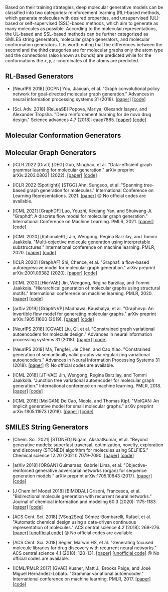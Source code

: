 Based on their training strategies, deep molecular generative models can be classified into two categories: reinforcement learning (RL)-based methods, which generate molecules with desired properties, and unsupervised (UL)-based or self-supervised (SSL)-based methods, which aim to generate as many molecules as possible. According to the molecular representations, the UL-based and SSL-based methods can be further categorized as SMILES string generators, molecular graph generators, and molecular conformation generators. It is worth noting that the differences between the second and the third categories are for molecular graphs only the atom type and the connections (also known as bonds) are predicted while for the conformations the $x,y,z$-coordinates of the atoms are predicted. 



## RL-Based Generators

- [NeurIPS 2018] [GCPN] You, Jiaxuan, et al. "Graph convolutional policy network for goal-directed molecular graph generation." Advances in neural information processing systems 31 (2018). [[paper]](https://proceedings.neurips.cc/paper/2018/hash/d60678e8f2ba9c540798ebbde31177e8-Abstract.html) [[code]](https://github.com/bowenliu16/rl_graph_generation) 

- [Sci. Adv. 2018] [ReLeaSE] Popova, Mariya, Olexandr Isayev, and Alexander Tropsha. "Deep reinforcement learning for de novo drug design." Science advances 4.7 (2018): eaap7885. [[paper]](https://www.science.org/doi/10.1126/sciadv.aap7885) [[code]](https://github.com/isayev/ReLeaSE)



## Molecular Conformation Generators



## Molecular Graph Generators

- [ICLR 2022 (Oral)] [DEG] Guo, Minghao, et al. "Data-efficient graph grammar learning for molecular generation." arXiv preprint arXiv:2203.08031 (2022). [[paper]](https://openreview.net/forum?id=l4IHywGq6a) [[code]](https://github.com/gmh14/data_efficient_grammar) 

- [ICLR 2022 (Spotlight)] [STGG] Ahn, Sungsoo, et al. "Spanning tree-based graph generation for molecules." International Conference on Learning Representations. 2021. [[paper]](https://openreview.net/forum?id=w60btE_8T2m) 😢 No official codes are available. 

- [ICML 2021] [GraphDF] Luo, Youzhi, Keqiang Yan, and Shuiwang Ji. "Graphdf: A discrete flow model for molecular graph generation." International Conference on Machine Learning. PMLR, 2021. [[paper]](https://proceedings.mlr.press/v139/luo21a.html) [[code]](https://github.com/lakshayguta/BTP/tree/378aac3ae9620aac43a995bcbfb71288593a04c9/DIG-main/dig/ggraph/GraphDF) 

- [ICML 2020] [RationaleRL] Jin, Wengong, Regina Barzilay, and Tommi Jaakkola. "Multi-objective molecule generation using interpretable substructures." International conference on machine learning. PMLR, 2020. [[paper]](https://proceedings.mlr.press/v119/jin20b.html) [[code]](https://github.com/wengong-jin/multiobj-rationale) 

- [ICLR 2020] [GraphAF] Shi, Chence, et al. "Graphaf: a flow-based autoregressive model for molecular graph generation." arXiv preprint arXiv:2001.09382 (2020). [[paper]](https://arxiv.org/abs/2001.09382) [[code]](https://github.com/DeepGraphLearning/GraphAF) 

- [ICML 2020] [HierVAE] Jin, Wengong, Regina Barzilay, and Tommi Jaakkola. "Hierarchical generation of molecular graphs using structural motifs." International conference on machine learning. PMLR, 2020. [[paper]](https://proceedings.mlr.press/v119/jin20a.html) [[code]](https://github.com/wengong-jin/hgraph2graph/)

- [arXiv 2019] [GraphNVP] Madhawa, Kaushalya, et al. "Graphnvp: An invertible flow model for generating molecular graphs." arXiv preprint arXiv:1905.11600 (2019). [[paper]](https://arxiv.org/abs/1905.11600) [[code]](https://github.com/pfnet-research/graph-nvp)

- [NeurIPS 2018] [CGVAE] Liu, Qi, et al. "Constrained graph variational autoencoders for molecule design." Advances in neural information processing systems 31 (2018). [[paper]](https://proceedings.neurips.cc/paper/2018/hash/b8a03c5c15fcfa8dae0b03351eb1742f-Abstract.html) [[code]](https://github.com/drigoni/ConditionalCGVAE) 

- [NeurIPS 2018] Ma, Tengfei, Jie Chen, and Cao Xiao. "Constrained generation of semantically valid graphs via regularizing variational autoencoders." Advances in Neural Information Processing Systems 31 (2018). [[paper]](https://proceedings.neurips.cc/paper/2018/hash/1458e7509aa5f47ecfb92536e7dd1dc7-Abstract.html) 😢 No official codes are available. 

- [ICML 2018] [JT-VAE] Jin, Wengong, Regina Barzilay, and Tommi Jaakkola. "Junction tree variational autoencoder for molecular graph generation." International conference on machine learning. PMLR, 2018. [[paper]](https://proceedings.mlr.press/v80/jin18a.html) [[code]](https://github.com/wengong-jin/icml18-jtnn)

- [ICML 2018] [MolGAN] De Cao, Nicola, and Thomas Kipf. "MolGAN: An implicit generative model for small molecular graphs." arXiv preprint arXiv:1805.11973 (2018). [[paper]](https://arxiv.org/abs/1805.11973) [[code]](https://github.com/nicola-decao/MolGAN)



## SMILES String Generators

- [Chem. Sci. 2021] [STONED] Nigam, AkshatKumar, et al. "Beyond generative models: superfast traversal, optimization, novelty, exploration and discovery (STONED) algorithm for molecules using SELFIES." Chemical science 12.20 (2021): 7079-7090. [[paper]](https://pubs.rsc.org/en/content/articlehtml/2021/sc/d1sc00231g) [[code]](https://github.com/aspuru-guzik-group/stoned-selfies) 

- [arXiv 2018] [ORGAN] Guimaraes, Gabriel Lima, et al. "Objective-reinforced generative adversarial networks (organ) for sequence generation models." arXiv preprint arXiv:1705.10843 (2017). [[paper]](https://arxiv.org/abs/1705.10843) [[code]](https://github.com/gablg1/ORGAN)

- [J Chem Inf Model 2018] [BIMODAL] Grisoni, Francesca, et al. "Bidirectional molecule generation with recurrent neural networks." Journal of chemical information and modeling 60.3 (2020): 1175-1183. [[paper]](https://pubs.acs.org/doi/full/10.1021/acs.jcim.9b00943) [[code]](https://github.com/ETHmodlab/BIMODAL) 

- [ACS Cent. Sci. 2018] [VSeq2Seq] Gómez-Bombarelli, Rafael, et al. "Automatic chemical design using a data-driven continuous representation of molecules." ACS central science 4.2 (2018): 268-276. [[paper]](https://pubs.acs.org/doi/10.1021/acscentsci.7b00572) [[unofficial code]](https://github.com/aksub99/molecular-vae) 😢 No official codes are available.

- [ACS Cent. Sci. 2018] Segler, Marwin HS, et al. "Generating focused molecule libraries for drug discovery with recurrent neural networks." ACS central science 4.1 (2018): 120-131. [[paper]](https://pubs.acs.org/doi/full/10.1021/acscentsci.7b00512) [[unofficial code]](https://github.com/jaechanglim/molecule-generator) 😢 No official codes are available.

- [ICML/PMLR 2017] [GVAE] Kusner, Matt J., Brooks Paige, and José Miguel Hernández-Lobato. "Grammar variational autoencoder." International conference on machine learning. PMLR, 2017. [[paper]](https://arxiv.org/abs/1703.01925) [[code]](https://github.com/mkusner/grammarVAE) 



<!-- ## Format

- [conference/journal name year] <MLA cite> [[paper]]() [[code]]() 

-->